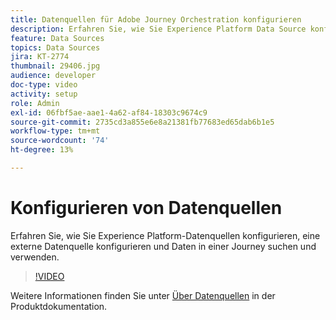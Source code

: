 ```yaml
---
title: Datenquellen für Adobe Journey Orchestration konfigurieren
description: Erfahren Sie, wie Sie Experience Platform Data Source konfigurieren, eine externe Datenquelle konfigurieren und Daten in einer Journey suchen und verwenden.
feature: Data Sources
topics: Data Sources
jira: KT-2774
thumbnail: 29406.jpg
audience: developer
doc-type: video
activity: setup
role: Admin
exl-id: 06fbf5ae-aae1-4a62-af84-18303c9674c9
source-git-commit: 2735cd3a855e6e8a21381fb77683ed65dab6b1e5
workflow-type: tm+mt
source-wordcount: '74'
ht-degree: 13%

---
```


# Konfigurieren von Datenquellen

Erfahren Sie, wie Sie Experience Platform-Datenquellen konfigurieren, eine externe Datenquelle konfigurieren und Daten in einer Journey suchen und verwenden.

>[!VIDEO](https://video.tv.adobe.com/v/29406?quality=12&learn=on)

Weitere Informationen finden Sie unter [Über Datenquellen](https://experienceleague.adobe.com/docs/journeys/using/data-source-journeys/about-data-sources.html?lang=en) in der Produktdokumentation.
